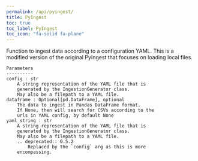 ```yaml
---
permalink: /api/pyingest/
title: PyIngest
toc: true
toc_label: PyIngest
toc_icon: "fa-solid fa-plane"
---
```


Function to ingest data according to a configuration
        YAML.
    This is a modified version of the original PyIngest that
        focuses on loading local files.

    Parameters
    ----------
    config : str
        A string representation of the YAML file that is
        generated by the IngestionGenerator class.
        May also be a filepath to a YAML file.
    dataframe : Optional[pd.DataFrame], optional
        The data to ingest in Pandas DataFrame format.
        If None, then will search for CSVs according to the
        urls in YAML config, by default None
    yaml_string : str
        A string representation of the YAML file that is
        generated by the IngestionGenerator class.
        May also be a filepath to a YAML file.
        .. deprecated:: 0.5.2
            Replaced by the `config` arg as this is more
        encompassing.
